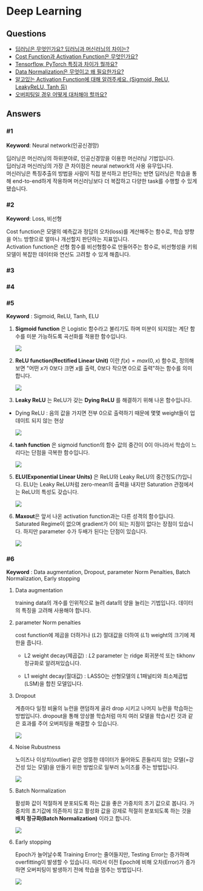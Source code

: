 # Deep Learning  

## Questions  
* [딥러닝은 무엇인가요? 딥러닝과 머신러닝의 차이는?](#1)  
* [Cost Function과 Activation Function은 무엇인가요?](#2)  
* [Tensorflow, PyTorch 특징과 차이가 뭘까요?](#3)  
* [Data Normalization은 무엇이고 왜 필요한가요?](#4)  
* [알고있는 Activation Function에 대해 알려주세요. (Sigmoid, ReLU, LeakyReLU, Tanh 등)](#5)  
* [오버피팅일 경우 어떻게 대처해야 할까요?](#6)  

## Answers  
### #1
**Keyword**: Neural network(인공신경망)

딥러닝은 머신러닝의 하위분야로, 인공신경망을 이용한 머신러닝 기법입니다.  
딥러닝과 머신러닝의 가장 큰 차이점은 neural network의 사용 유무입니다.  
머신러닝은 특징추출의 방법을 사람이 직접 분석하고 판단하는 반면 딥러닝은 학습을 통해 end-to-end하게 작용하며 머신러닝보다 더 복잡하고 다양한 task를 수행할 수 있게 됐습니다.


### #2
**Keyword**: Loss, 비선형

Cost function은 모델의 예측값과 정답의 오차(loss)를 계산해주는 함수로, 학습 뱡향을 어느 방향으로 얼마나 개선할지 판단하는 지표입니다.  
Activation function은 선형 함수를 비선형함수로 만들어주는 함수로, 비선형성을 키워 모델이 복잡한 데이터와 연산도 고려할 수 있게 해줍니다.

### #3


### #4

### #5 

**Keyword** : Sigmoid, ReLU, Tanh, ELU

1. **Sigmoid function** 은 Logistic 함수라고 불리기도 하며 미분이 되지않는 계단 함수를 미분 가능하도록 곡선화를 적용한 함수입니다.

    ![](https://i.imgur.com/CAPApz8.png)


2. **ReLU function(Rectified Linear Unit)** 이란 $f(x) = max(0,x)$ 함수로, 정의해보면 "어떤 $x$가 0보다 크면 $x$를 출력, 0보다 작으면 0으로 출력"하는 함수를 의미 합니다.

    ![](https://i.imgur.com/q9yS0mL.png)

3. **Leaky ReLU** 는 ReLU가 갖는 **Dying ReLU** 를 해결하기 위해 나온 함수입니다.

- Dying ReLU : 음의 값을 가지면 전부 0으로 출력하기 때문에 몇몇 weight들이 업데이트 되지 않는 현상

    ![](https://i.imgur.com/dyQ6UVQ.png)

4. **tanh function** 은 sigmoid function의 함수 값의 중간이 0이 아니라서 학습이 느리다는 단점을 극복한 함수입니다.

    ![](https://i.imgur.com/ua5y2m5.png)

5. **ELU(Exponential Linear Units)** 은 ReLU와 Leaky ReLU의 중간정도(?)입니다. ELU는 Leaky ReLU처럼 zero-mean의 출력을 내지만 Saturation 관점에서는 ReLU의 특성도 갖습니다.

    ![](https://i.imgur.com/kHinhTl.png)

6. **Maxout**은 앞서 나온 activation function과는 다른 성격의 함수입니다. Saturated Regime이 없으며 gradient가 0이 되는 지점이 없다는 장점이 있습니다. 하지만 parameter 수가 두배가 된다는 단점이 있습니다.

    ![](https://i.imgur.com/RVQ36kg.png)





### #6

**Keyword** : Data augmentation, Dropout, parameter Norm Penalties, Batch Normalization, Early stopping

1. Data augmentation

    training data의 개수를 인위적으로 늘려 data의 양을 늘리는 기법입니다. 데이터의 특징을 고려해 사용해야 합니다.



2. parameter Norm penalties

    cost function에 제곱을 더하거나 ($L2$)  절대값을 더하여 ($L1$) weight의 크기에 제한을 줍니다.
    - L2 weight decay(제곱값) : $L2$ parameter 는 ridge 회귀분석 또는 tikhonv 정규화로 알려져있습니다.

    - L1 weight decay(절대값) : LASSO는 선형모델의 $L1$패널티와 최소제곱법(LSM)을 합친 모델입니다.


3. Dropout

    계층마다 일정 비율의 뉴런을 랜덤하게 골라 drop 시키고 나머지 뉴런을 학습하는 방법입니다. dropout을 통해 앙상블 학습처럼 마치 여러 모델을 학습시킨 것과 같은 효과를 주어 오버피팅을 해결할 수 있습니다.

    ![](https://i.imgur.com/zVHFTkS.png)



4. Noise Rubustness

    노이즈나 이상치(outlier) 같은 엉뚱한 데이터가 들어와도 흔들리지 않는 모델(=강건성 있는 모델)을 만들기 위한 방법으로 일부러 노이즈를 주는 방법입니다.

    ![](https://i.imgur.com/at6Z46N.png)

5. Batch Normalization

    활성화 값이 적절하게 분포되도록 하는 값을 좋은 가중치의 초기 값으로 봅니다.
    가중치의 초기값에 의존하지 않고 활성화 값을 강제로 적절히 분포되도록 하는 것을 **배치 정규화(Batch Normalization)** 이라고 합니다.

    ![](https://i.imgur.com/jPnToAx.png)

6. Early stopping

    Epoch가 늘어날수록 Training Error는 줄어들지만, Testing Error는 증가하며 overfitting이 발생할 수 있습니다. 따라서 이전 Epoch에 비해 오차(Error)가 증가하면 오버피팅이 발생하기 전에 학습을 멈추는 방법입니다.

    ![](https://i.imgur.com/lHlJQH7.png)
